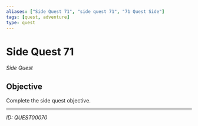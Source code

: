 ```yaml
---
aliases: ["Side Quest 71", "side quest 71", "71 Quest Side"]
tags: [quest, adventure]
type: quest
---
```


# Side Quest 71

*Side Quest*

## Objective
Complete the side quest objective.

---
*ID: QUEST00070*